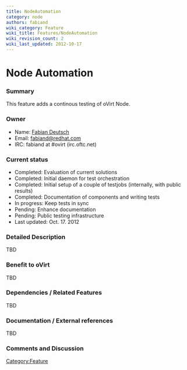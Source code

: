 ```yaml
---
title: NodeAutomation
category: node
authors: fabiand
wiki_category: Feature
wiki_title: Features/NodeAutomation
wiki_revision_count: 2
wiki_last_updated: 2012-10-17
---
```


# Node Automation

### Summary

This feature adds a continous testing of oVirt Node.

### Owner

*   Name: [Fabian Deutsch](User:Fabiand)
*   Email: <fabiand@redhat.com>
*   IRC: fabiand at #ovirt (irc.oftc.net)

### Current status

*   Completed: Evaluation of current solutions
*   Completed: Initial daemon for test orchestration
*   Completed: Initial setup of a couple of testjobs (internally, with public results)
*   Completed: Documentation of components and writing tests
*   In progress: Keep tests in sync
*   Pending: Enhance documentation
*   Pending: Public testing infrastructure
*   Last updated: Oct. 17. 2012

### Detailed Description

TBD

### Benefit to oVirt

TBD

### Dependencies / Related Features

TBD

### Documentation / External references

TBD

### Comments and Discussion

<Category:Feature>
